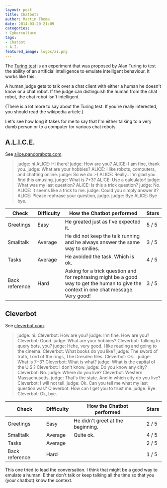 ```yaml
---
layout: post
title: Chatbots
author: Martin Thoma
date: 2014-03-20 21:09
categories:
- Cyberculture
tags:
- Chatbot
- A.I.
featured_image: logos/ai.png
---
```


The [Turing test](https://en.wikipedia.org/wiki/Turing_test) is an experiment
that was proposed by Alan Turing to test the ability of an artificial
intelligence to emulate intelligent behaviour. It works like this:

A human judge gets to talk over a chat client with either a human he doesn't
know or a chat robot. If the judge can distinguish the human from the chat
robot, the chat robot isn't intelligent.

(There is a lot more to say about the Turing test. If you're really interested,
you should read the wikipedia article.)

Let's see how long it takes for me to say that I'm either talking to a very
dumb person or to a computer for various chat robots

## A.L.I.C.E.

See [alice.pandorabots.com](http://alice.pandorabots.com/).

> judge: hi 
> ALICE: Hi there! 
> judge: How are you? 
> ALICE: I am fine, thank you. 
> judge: What are your hobbies? 
> ALICE: I like robots, computers, and chatting online. 
> judge: So we do :-) 
> ALICE: Really.. I'm glad you find this amusing. 
> judge: What is 7+3? 
> ALICE: Use a calculator! 
> judge: What was my last question? 
> ALICE: Is this a trick question? 
> judge: No. 
> ALICE: It seems like a trick to me. 
> judge: Could you simply answer it? 
> ALICE: Please rephrase your question, judge. 
> judge: Bye 
> ALICE: Bye bye.

| Check     | Difficulty | How the Chatbot performed            | Stars  |
| --------- | ---------- | ------------------------------------ | ------ |
| Greetings | Easy       | He greated just as I've expected it. | 5 / 5  |
| Smalltalk | Average    | He did not keep the talk running and he always answer the same way to smilies. | 3 / 5  |
| Tasks     | Average    | He avoided the task. Which is ok.    | 4 / 5  |
| Back reference | Hard  | Asking for a trick question and for rephrasing might be a good way to get the human to give the context in one chat message. Very good! | 3 / 5 |

## Cleverbot

See [cleverbot.com](http://www.cleverbot.com/).

> judge: hi.
> Cleverbot: How are you?
> judge: I'm fine. How are you?
> Cleverbot: Good.
> judge: What are your hobbies?
> Cleverbot: Talking to query bots, you?
> judge: Hehe, very good. I like reading and going to the cinema.
> Cleverbot: What books do you like?
> judge: The sword of truth, Lord of the rings, The Dresden files.
> Cleverbot: Ok...
> judge: What is 7+3?
> Cleverbot: What is what?
> judge: What is the capital of the U.S.?
> Cleverbot: I don't know.
> judge: Do you know any city?
> Cleverbot: No.
> judge: Where do you live?
> Cleverbot: Western Massachusetts.
> judge: That's the state. And in which city do you live?
> Cleverbot: I will not tell.
> judge: Ok. Can you tell me what my last question was?
> Cleverbot: How can I get you to trust me.
> judge: Bye.
> Cleverbot: Ok, bye.

| Check     | Difficulty | How the Chatbot performed            | Stars  |
| --------- | ---------- | ------------------------------------ | ------ |
| Greetings | Easy       | He didn't greet at the beginning.    | 2 / 5  |
| Smalltalk | Average    | Quite ok.                            | 4 / 5  |
| Tasks     | Average    |                                      | 2 / 5  |
| Back reference | Hard  |                                      | 1 / 5  |

This one tried to lead the conversation. I think that might be a good way to
emulate a human. Either don't talk or keep talking all the time so that you
(your chatbot) know the context.